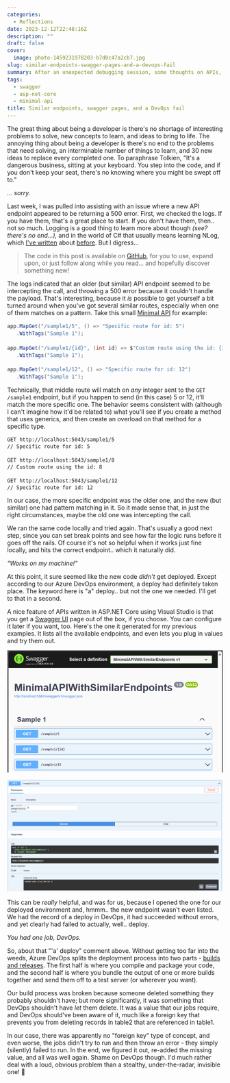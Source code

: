 ```yaml
---
categories:
  - Reflections
date: 2023-12-12T22:48:16Z
description: ""
draft: false
cover:
  image: photo-1459231978203-b7d0c47a2cb7.jpg
slug: similar-endpoints-swagger-pages-and-a-devops-fail
summary: After an unexpected debugging session, some thoughts on APIs, similar endpoints, swagger, and an ugly DevOps fail.
tags:
  - swagger
  - asp-net-core
  - minimal-api
title: Similar endpoints, swagger pages, and a DevOps fail
---
```

The great thing about being a developer is there's no shortage of interesting problems to solve, new concepts to learn, and ideas to bring to life. The annoying thing about being a developer is there's no end to the problems that need solving, an interminable number of things to learn, and 30 new ideas to replace every completed one. To paraphrase Tolkien, "It's a dangerous business, sitting at your keyboard. You step into the code, and if you don't keep your seat, there's no knowing where you might be swept off to."

_... sorry._

Last week, I was pulled into assisting with an issue where a new API endpoint appeared to be returning a 500 error. First, we checked the logs. If you have them, that's a great place to start. If you don't have them, then.. not so much. Logging is a good thing to learn more about though _(see? there's no end...),_ and in the world of C# that usually means learning NLog, which [I've written](https://grantwinney.com/log-errors-in-winforms-with-nlog/) about [before](https://grantwinney.com/how-to-log-messages-to-multiple-targets-with-nlog/). But I digress...

> The code in this post is available on [GitHub](https://github.com/grantwinney/BlogCodeSamples/tree/master/Frameworks/AspNetCore/MinimalAPIWithSimilarEndpoints), for you to use, expand upon, or just follow along while you read... and hopefully discover something new!

The logs indicated that an older (but similar) API endpoint seemed to be intercepting the call, and throwing a 500 error because it couldn't handle the payload. That's interesting, because it _is_ possible to get yourself a bit turned around when you've got several similar routes, especially when one of them matches on a pattern. Take this small [Minimal API](https://learn.microsoft.com/en-us/aspnet/core/fundamentals/minimal-apis/overview) for example:

```csharp
app.MapGet("/sample1/5", () => "Specific route for id: 5")
   .WithTags("Sample 1");

app.MapGet("/sample1/{id}", (int id) => $"Custom route using the id: {id}")
   .WithTags("Sample 1");

app.MapGet("/sample1/12", () => "Specific route for id: 12")
   .WithTags("Sample 1");
```

Technically, that middle route will match on _any_ integer sent to the `GET /sample1` endpoint, but if you happen to send (in this case) 5 or 12, it'll match the more specific one. The behavior seems consistent with (although I can't imagine how it'd be related to) what you'll see if you create a method that uses generics, and then create an overload on that method for a specific type.

```none
GET http://localhost:5043/sample1/5
// Specific route for id: 5

GET http://localhost:5043/sample1/8
// Custom route using the id: 8

GET http://localhost:5043/sample1/12
// Specific route for id: 12
```

In our case, the more specific endpoint was the older one, and the new (but similar) one had pattern matching in it. So it made sense that, in just the right circumstances, maybe the old one was intercepting the call.

We ran the same code locally and tried again. That's usually a good next step, since you can set break points and see how far the logic runs before it goes off the rails. Of course it's not so helpful when it works just fine locally, and hits the correct endpoint.. which it naturally did.

_"Works on my machine!"_

At this point, it sure seemed like the new code _didn't_ get deployed. Except according to our Azure DevOps environment, a deploy had definitely taken place. The keyword here is "a" deploy.. but not the one we needed. I'll get to that in a second.

A nice feature of APIs written in ASP.NET Core using Visual Studio is that you get a [Swagger UI](https://swagger.io/tools/swagger-ui/) page out of the box, if you choose. You can configure it later if you want, too. Here's the one it generated for my previous examples. It lists all the available endpoints, and even lets you plug in values and try them out.

![](image-7.png)

![](image-8.png)

This can be _really_ helpful, and was for us, because I opened the one for our deployed environment and, hmmm.. the new endpoint wasn't even listed. We had the record of a deploy in DevOps, it had succeeded without errors, and yet clearly had failed to actually, well.. deploy.

_You had one job, DevOps._

So, about that "'a' deploy" comment above. Without getting too far into the weeds, Azure DevOps splits the deployment process into two parts - [builds and releases](https://blog.bitsrc.io/separating-build-and-release-pipelines-for-effective-devops-2b0ad5b74af1). The first half is where you compile and package your code, and the second half is where you bundle the output of one or more builds together and send them off to a test server (or wherever you want).

Our build process was broken because someone deleted something they probably shouldn't have; but more significantly, it was something that DevOps shouldn't have _let_ them delete. It was a value that our jobs require, and DevOps should've been aware of it, much like a foreign key that prevents you from deleting records in table2 that are referenced in table1.

In our case, there was apparently no "foreign key" type of concept, and even worse, the jobs didn't try to run and then throw an error - they simply (silently) failed to run. In the end, we figured it out, re-added the missing value, and all was well again. Shame on DevOps though. I'd much rather deal with a loud, obvious problem than a stealthy, under-the-radar, invisible one! 🤬
